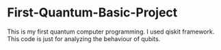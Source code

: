# First-Quantum-Basic-Project
This is my first quantum computer programming. I used qiskit framework. This code is just for analyzing the behaviour of qubits.
